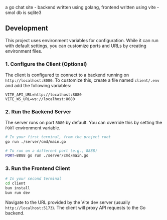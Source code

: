 a go chat site - backend written using golang, frontend written using vite - smol db is sqlite3

## Development

This project uses environment variables for configuration. While it can run with default settings, you can customize ports and URLs by creating environment files.

### 1. Configure the Client (Optional)

The client is configured to connect to a backend running on `http://localhost:8080`. To customize this, create a file named `client/.env` and add the following variables:

```
VITE_API_URL=http://localhost:8080
VITE_WS_URL=ws://localhost:8080
```

### 2. Run the Backend Server

The server runs on port `8080` by default. You can override this by setting the `PORT` environment variable.

```bash
# In your first terminal, from the project root
go run ./server/cmd/main.go

# To run on a different port (e.g., 8888)
PORT=8888 go run ./server/cmd/main.go
```

### 3. Run the Frontend Client

```bash
# In your second terminal
cd client
bun install
bun run dev
```

Navigate to the URL provided by the Vite dev server (usually `http://localhost:5173`). The client will proxy API requests to the Go backend.
